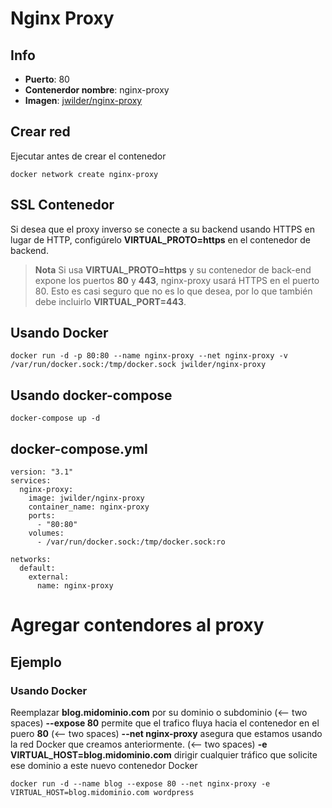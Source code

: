 # Nginx Proxy

## Info
- **Puerto**: 80
- **Contenerdor nombre**: nginx-proxy
- **Imagen**: [jwilder/nginx-proxy](https://github.com/jwilder/nginx-proxy)

## Crear red
Ejecutar antes de crear el contenedor
~~~
docker network create nginx-proxy
~~~

## SSL Contenedor
Si desea que el proxy inverso se conecte a su backend usando HTTPS en lugar de HTTP, configúrelo **VIRTUAL_PROTO=https** en el contenedor de backend.
> **Nota** Si usa **VIRTUAL_PROTO=https** y su contenedor de back-end expone los puertos **80** y **443**, nginx-proxy usará HTTPS en el puerto 80. Esto es casi seguro que no es lo que desea, por lo que también debe incluirlo **VIRTUAL_PORT=443**.

## Usando Docker
~~~
docker run -d -p 80:80 --name nginx-proxy --net nginx-proxy -v /var/run/docker.sock:/tmp/docker.sock jwilder/nginx-proxy
~~~

## Usando docker-compose
~~~
docker-compose up -d
~~~

## docker-compose.yml
~~~
version: "3.1"
services:
  nginx-proxy:
    image: jwilder/nginx-proxy
    container_name: nginx-proxy
    ports:
      - "80:80"
    volumes:
      - /var/run/docker.sock:/tmp/docker.sock:ro

networks:
  default:
    external:
      name: nginx-proxy
~~~

# Agregar contendores al proxy

## Ejemplo

### Usando Docker
Reemplazar **blog.midominio.com** por su dominio o subdominio   (<-- two spaces)
**--expose 80** permite que el trafico fluya hacia el contenedor en el puero **80**   (<-- two spaces)
**--net nginx-proxy** asegura que estamos usando la red Docker que creamos anteriormente.   (<-- two spaces)
**-e VIRTUAL_HOST=blog.midominio.com** dirigir cualquier tráfico que solicite ese dominio a este nuevo contenedor Docker
~~~
docker run -d --name blog --expose 80 --net nginx-proxy -e VIRTUAL_HOST=blog.midominio.com wordpress
~~~
